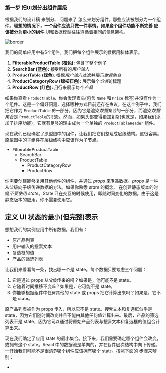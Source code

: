 ### 第一步 把UI划分出组件层级

根据我们的设计稿 来划分。 问题来了 怎么来划分组件，那些应该被划分为一个组件。**理想的情况下，一个组件应该只做一件事情。如果这个组件功能不断完善 应该被分为更小的组件**  UI和数据模型往往遵循着相同的信息架构。



![border](https://discountry.github.io/react/img/blog/thinking-in-react-components.png)

我们的简单应用中有5个组件。我们把每个组件展示的数据用斜体表示。

1. **FilterableProductTable (橙色):** 包含了整个例子
2. **SearchBar (蓝色):** 接受所有的*用户输入*
3. **ProductTable (绿色):** 根据*用户输入*过滤并展示*数据集合*
4. **ProductCategoryRow (绿松石色):** 展示每个*分类*的标题
5. **ProductRow (红色):** 用行来展示每个*产品*



如果你查看 `ProductTable`，你会发现表头(包含 `Name` 和 `Price` 标签)并没有作为一个组件。这是一个偏好问题，选择哪种方式目前还存在争议。在这个例子中，我们把它作为 `ProductTable` 的一部分，因为它是渲染*数据集合*的一部分，而渲染*数据集合*是 `ProductTable`的职责。然而，如果头部变得更加复杂(也就是，如果我们添加了排序功能)，它就有足够的理由成为一个单独的 `ProductTableHeader` 组件。

现在我们已经确定了原型图中的组件，让我们把它们整理成层级结构。这很容易。原型图中的子组件在层级结构中应该作为子节点。

* FilterableProductTable
  * SearchBar
  * ProductTable
    * ProductCategoryRow
    * ProductRow



你需要创建能够复用其他组件的组件，并通过 *props* 来传递数据。*props* 是一种从父级向子级传递数据的方法。如果你熟悉 *state* 的概念， 在创建静态版本的时候*不要使用 state*。State 只在交互的时候使用，即随时间变化的数据。由于这是静态版本的应用，你不需要使用它。



## 定义 UI 状态的最小(但完整)表示

想想我们的实例应用中所有数据。我们有：

- 原产品列表
- 用户输入的搜索文本
- 复选框的值
- 产品的筛选列表



让我们来看看每一条，找出哪一个是 state。每个数据只要考虑三个问题：

1. 它是通过 props 从父级传来的吗？如果是，他可能不是 state。
2. 它随着时间推移不变吗？如果是，它可能不是 state。
3. 你能够根据组件中任何其他的 state 或 props 把它计算出来吗？如果是，它不是 state。

原产品列表被作为 props 传入，所以它不是 state。搜索文本和复选框似乎是 state，因为它们随时间改变并且不能由其他任何值计算出来。最后，产品的筛选列表不是 state，因为它可以通过将原始产品列表与搜索文本和复选框的值组合计算出来。

现在我们确定了应用 state 的最小集合。接下来，我们需要确定哪个组件会改变，或拥有这个 state。React 中的数据流是单向的，并在组件层次结构中向下传递。一开始我们可能不是很清楚哪个组件应该拥有哪个 state。按照下面的 步骤来辨别：

* ​





